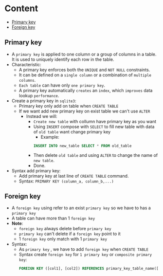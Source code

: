 # Content
- [Primary key]()
- [Foreign key]()


## Primary key
- A `primary key` is applied to one column or a group of columns in a table. It is used to uniquely identify each row in the table.
- Characteristic:
    - A primary key enforces both the `UNIQUE` and `NOT NULL` constraints.
    - It can be defined on a `single column` or a combination of `multiple columns`.
    - `Each table` can have only `one primary key`.
    - A primary key automatically `creates` an `index`, which `improves` data lookup `performance`.
- Create a primary key in `sqlite3`:
    - Primary key only add on table when `CREATE TABLE`
    - If we want add new primary key on exist table we can't use `ALTER`
        - Instead we will:
            - `Create new table` with collumn have primary key as you want
            - Using `INSERT` compose with `SELECT` to fill new table with data of `old table` want change primary key
                - Example:
                ``` sql
                INSERT INTO new_table SELECT * FROM old_table
                ```
            - Then delete `old table` and using `ALTER` to change the name of `new table`.
            - Done.
- Syntax add primary key:
    - Add primary key at last line of `CREATE TABLE` command.
    - Syntax: `PRIMARY KEY (column_a, column_b,...)`

## Foreign key
- A `foreign key` using refer to an exist `primary key` so we have to has a `primary key`
- A table can have more than 1 `foreign key`
- **Note**:
    - `foreign key` always delete before `primary key`
    - `primary key` can't delete if a `foreign key` point to it
    - 1 `foreign key` only match with 1 `primary key`
- Syntax:
    - As `primary key` , we have to add `foreign key` when `CREATE TABLE`
    - Syntax create `foreign key` for `1 primary key` or `composite primary key`:
        ```sql
        FOREIGN KEY ([col1], [col2]) REFERENCES primary_key_table_name([primary_key_col1], [primary_key_col2])
        ```
